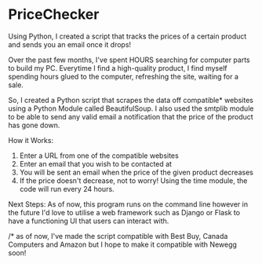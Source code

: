 # PriceChecker
Using Python, I created a script that tracks the prices of a certain product and sends you an email once it drops!

Over the past few months, I've spent HOURS searching for computer parts to build my PC. 
Everytime I find a high-quality product, I find myself spending hours glued to the computer, refreshing the site, waiting for a sale.

So, I created a Python script that scrapes the data off compatible* websites using a Python Module called BeautifulSoup.
I also used the smtplib module to be able to send any valid email a notification that the price of the product has gone down.

How it Works:
1. Enter a URL from one of the compatible websites
2. Enter an email that you wish to be contacted at 
3. You will be sent an email when the price of the given product decreases
4. If the price doesn't decrease, not to worry! Using the time module, the code will run every 24 hours.

Next Steps: 
As of now, this program runs on the command line however in the future I'd love to utilise a web framework such as Django or Flask to have a functioning UI that users can interact with.

/* as of now, I've made the script compatible with Best Buy, Canada Computers and Amazon but I hope to make it compatible with Newegg soon!

